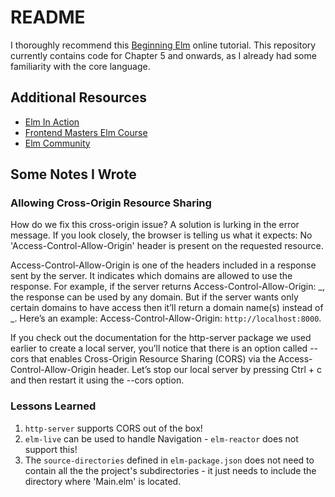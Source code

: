 # README

I thoroughly recommend this [Beginning Elm](http://elmprogramming.com/) online tutorial. This repository currently contains code for Chapter 5 and onwards, as I already had some familiarity with the core language.

## Additional Resources

* [Elm In Action](https://www.manning.com/books/elm-in-action)
* [Frontend Masters Elm Course](https://frontendmasters.com/courses/elm/)
* [Elm Community](http://elm-lang.org/community)

## Some Notes I Wrote

### Allowing Cross-Origin Resource Sharing

How do we fix this cross-origin issue? A solution is lurking in the error message. If you look closely, the browser is telling us what it expects: No 'Access-Control-Allow-Origin' header is present on the requested resource.

Access-Control-Allow-Origin is one of the headers included in a response sent by the server. It indicates which domains are allowed to use the response. For example, if the server returns Access-Control-Allow-Origin: _, the response can be used by any domain. But if the server wants only certain domains to have access then it’ll return a domain name(s) instead of _. Here’s an example: Access-Control-Allow-Origin: `http://localhost:8000`.

If you check out the documentation for the http-server package we used earlier to create a local server, you’ll notice that there is an option called --cors that enables Cross-Origin Resource Sharing (CORS) via the Access-Control-Allow-Origin header. Let’s stop our local server by pressing Ctrl + c and then restart it using the --cors option.

### Lessons Learned

1.  `http-server` supports CORS out of the box!
1.  `elm-live` can be used to handle Navigation - `elm-reactor` does not support this!
1.  The `source-directories` defined in `elm-package.json` does not need to contain all the the project's subdirectories - it just needs to include the directory where 'Main.elm' is located.
